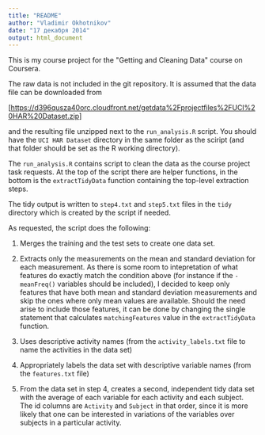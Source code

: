 ```yaml
---
title: "README"
author: "Vladimir Okhotnikov"
date: "17 декабря 2014"
output: html_document
---
```


This is my course project for the "Getting and Cleaning Data" course on Coursera.

The raw data is not included in the git repository. It is assumed that the data
file can be downloaded from 

[https://d396qusza40orc.cloudfront.net/getdata%2Fprojectfiles%2FUCI%20HAR%20Dataset.zip]

and the resulting file unzipped next to the `run_analysis.R` script. You should 
have the `UCI HAR Dataset` directory in the same folder as the sciript (and 
that folder should be set as the R working directory).

The `run_analysis.R` contains script to clean the data as the course project task
requests. At the top of the script there are helper functions, in the bottom is 
the `extractTidyData` function containing the top-level extraction steps.

The tidy output is written to `step4.txt` and `step5.txt` files in the `tidy` 
directory which is created by the script if needed.

As requested, the script does the following:

1.  Merges the training and the test sets to create one data set.

1.  Extracts only the measurements on the mean and standard deviation for each 
    measurement. As there is some room to intepretation of what features do
    exactly match the condition above (for instance if the `-meanFreq()` 
    variables should be included), I decided to keep only features that have 
    both mean and standard deviation measurements and skip the ones where only 
    mean values are available. Should the need arise to include those features,
    it can be done by changing the single statement that calculates
    `matchingFeatures` value in the `extractTidyData` function.
    
1.  Uses descriptive activity names (from the `activity_labels.txt` file 
    to name the activities in the data set)

1.  Appropriately labels the data set with descriptive variable names (from 
    the `features.txt` file)
    
1.  From the data set in step 4, creates a second, independent tidy data set 
    with the average of each variable for each activity and each subject.
    The id columns are `Activity` and `Subject` in that order, since it is more
    likely that one can be interested in variations of the variables over
    subjects in a particular activity.